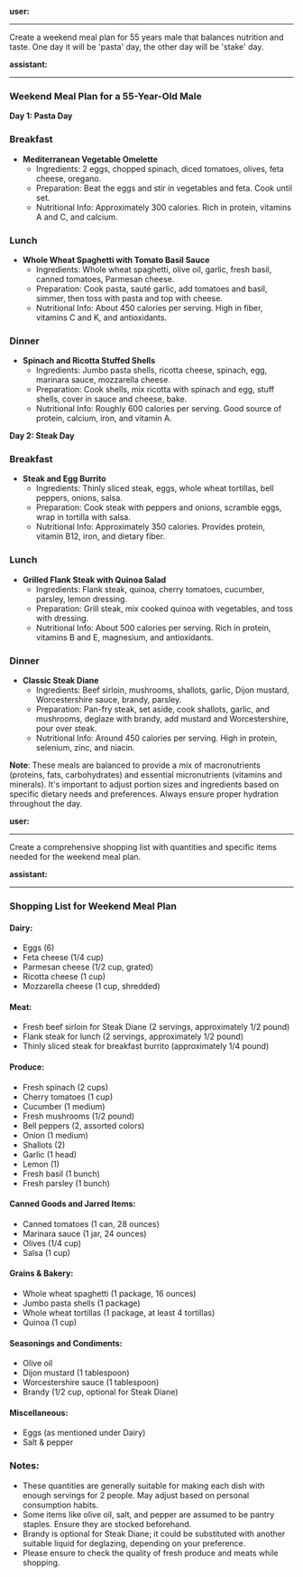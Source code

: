 
**user:**


---
Create a weekend meal plan for 55 years male that balances nutrition and taste. One day it will be 'pasta' day, the other day will be 'stake' day.


                        
**assistant:**


---
### Weekend Meal Plan for a 55-Year-Old Male

**Day 1: Pasta Day**

### Breakfast
- **Mediterranean Vegetable Omelette**
  - Ingredients: 2 eggs, chopped spinach, diced tomatoes, olives, feta cheese, oregano.
  - Preparation: Beat the eggs and stir in vegetables and feta. Cook until set.
  - Nutritional Info: Approximately 300 calories. Rich in protein, vitamins A and C, and calcium.

### Lunch
- **Whole Wheat Spaghetti with Tomato Basil Sauce**
  - Ingredients: Whole wheat spaghetti, olive oil, garlic, fresh basil, canned tomatoes, Parmesan cheese.
  - Preparation: Cook pasta, sauté garlic, add tomatoes and basil, simmer, then toss with pasta and top with cheese.
  - Nutritional Info: About 450 calories per serving. High in fiber, vitamins C and K, and antioxidants.

### Dinner
- **Spinach and Ricotta Stuffed Shells**
  - Ingredients: Jumbo pasta shells, ricotta cheese, spinach, egg, marinara sauce, mozzarella cheese.
  - Preparation: Cook shells, mix ricotta with spinach and egg, stuff shells, cover in sauce and cheese, bake.
  - Nutritional Info: Roughly 600 calories per serving. Good source of protein, calcium, iron, and vitamin A.

**Day 2: Steak Day**

### Breakfast
- **Steak and Egg Burrito**
  - Ingredients: Thinly sliced steak, eggs, whole wheat tortillas, bell peppers, onions, salsa.
  - Preparation: Cook steak with peppers and onions, scramble eggs, wrap in tortilla with salsa.
  - Nutritional Info: Approximately 350 calories. Provides protein, vitamin B12, iron, and dietary fiber.

### Lunch
- **Grilled Flank Steak with Quinoa Salad**
  - Ingredients: Flank steak, quinoa, cherry tomatoes, cucumber, parsley, lemon dressing.
  - Preparation: Grill steak, mix cooked quinoa with vegetables, and toss with dressing.
  - Nutritional Info: About 500 calories per serving. Rich in protein, vitamins B and E, magnesium, and antioxidants.

### Dinner
- **Classic Steak Diane**
  - Ingredients: Beef sirloin, mushrooms, shallots, garlic, Dijon mustard, Worcestershire sauce, brandy, parsley.
  - Preparation: Pan-fry steak, set aside, cook shallots, garlic, and mushrooms, deglaze with brandy, add mustard and Worcestershire, pour over steak.
  - Nutritional Info: Around 450 calories per serving. High in protein, selenium, zinc, and niacin.

**Note**: These meals are balanced to provide a mix of macronutrients (proteins, fats, carbohydrates) and essential micronutrients (vitamins and minerals). It's important to adjust portion sizes and ingredients based on specific dietary needs and preferences. Always ensure proper hydration throughout the day.


                        
**user:**


---
Create a comprehensive shopping list with quantities and specific items needed for the weekend meal plan.


                        
**assistant:**


---
### Shopping List for Weekend Meal Plan

#### Dairy:
- Eggs (6)
- Feta cheese (1/4 cup)
- Parmesan cheese (1/2 cup, grated)
- Ricotta cheese (1 cup)
- Mozzarella cheese (1 cup, shredded)

#### Meat:
- Fresh beef sirloin for Steak Diane (2 servings, approximately 1/2 pound)
- Flank steak for lunch (2 servings, approximately 1/2 pound)
- Thinly sliced steak for breakfast burrito (approximately 1/4 pound)

#### Produce:
- Fresh spinach (2 cups)
- Cherry tomatoes (1 cup)
- Cucumber (1 medium)
- Fresh mushrooms (1/2 pound)
- Bell peppers (2, assorted colors)
- Onion (1 medium)
- Shallots (2)
- Garlic (1 head)
- Lemon (1)
- Fresh basil (1 bunch)
- Fresh parsley (1 bunch)

#### Canned Goods and Jarred Items:
- Canned tomatoes (1 can, 28 ounces)
- Marinara sauce (1 jar, 24 ounces)
- Olives (1/4 cup)
- Salsa (1 cup)

#### Grains & Bakery:
- Whole wheat spaghetti (1 package, 16 ounces)
- Jumbo pasta shells (1 package)
- Whole wheat tortillas (1 package, at least 4 tortillas)
- Quinoa (1 cup)

#### Seasonings and Condiments:
- Olive oil
- Dijon mustard (1 tablespoon)
- Worcestershire sauce (1 tablespoon)
- Brandy (1/2 cup, optional for Steak Diane)

#### Miscellaneous:
- Eggs (as mentioned under Dairy)
- Salt & pepper

### Notes:
- These quantities are generally suitable for making each dish with enough servings for 2 people. May adjust based on personal consumption habits.
- Some items like olive oil, salt, and pepper are assumed to be pantry staples. Ensure they are stocked beforehand.
- Brandy is optional for Steak Diane; it could be substituted with another suitable liquid for deglazing, depending on your preference.
- Please ensure to check the quality of fresh produce and meats while shopping.


                        